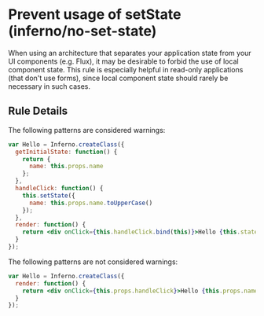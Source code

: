 # Prevent usage of setState (inferno/no-set-state)

When using an architecture that separates your application state from your UI components (e.g. Flux), it may be desirable to forbid the use of local component state. This rule is especially helpful in read-only applications (that don't use forms), since local component state should rarely be necessary in such cases.

## Rule Details

The following patterns are considered warnings:

```jsx
var Hello = Inferno.createClass({
  getInitialState: function() {
    return {
      name: this.props.name
    };
  },
  handleClick: function() {
    this.setState({
      name: this.props.name.toUpperCase()
    });
  },
  render: function() {
    return <div onClick={this.handleClick.bind(this)}>Hello {this.state.name}</div>;
  }
});
```

The following patterns are not considered warnings:

```jsx
var Hello = Inferno.createClass({
  render: function() {
    return <div onClick={this.props.handleClick}>Hello {this.props.name}</div>;
  }
});
```
